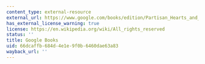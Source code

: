 ```yaml
---
content_type: external-resource
external_url: https://www.google.com/books/edition/Partisan_Hearts_and_Minds/HVY18n59ThgC?hl=en&gbpv=1
has_external_license_warning: true
license: https://en.wikipedia.org/wiki/All_rights_reserved
status: ''
title: Google Books
uid: 66dcaffb-684d-4e1e-9f0b-6460dae63a83
wayback_url: ''
---
```

